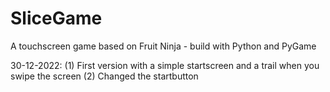 # SliceGame
A touchscreen game based on Fruit Ninja - build with Python and PyGame

30-12-2022: (1) First version with a simple startscreen and a trail when you swipe the screen
            (2) Changed the startbutton